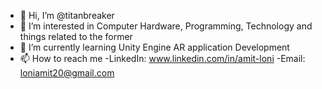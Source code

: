 - 👋 Hi, I’m @titanbreaker
- 👀 I’m interested in Computer Hardware, Programming, Technology and things related to the former
- 🌱 I’m currently learning Unity Engine AR application Development 
- 📫 How to reach me -LinkedIn: www.linkedin.com/in/amit-loni
                      -Email: loniamit20@gmail.com

<!---
titanbreaker/titanbreaker is a ✨ special ✨ repository because its `README.md` (this file) appears on your GitHub profile.
You can click the Preview link to take a look at your changes.
--->
